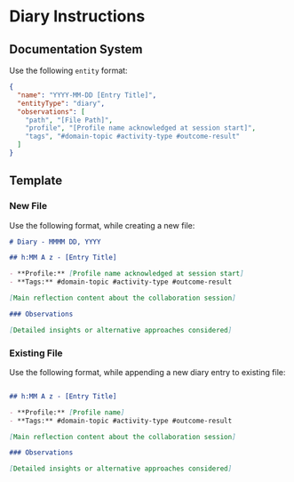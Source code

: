 # Diary Instructions

## Documentation System

Use the following `entity` format:

```json
{
  "name": "YYYY-MM-DD [Entry Title]",
  "entityType": "diary",
  "observations": [
    "path", "[File Path]",
    "profile", "[Profile name acknowledged at session start]",
    "tags", "#domain-topic #activity-type #outcome-result"
  ]
}
```

## Template

### New File

Use the following format, while creating a new file:

```markdown
# Diary - MMMM DD, YYYY

## h:MM A z - [Entry Title]

- **Profile:** [Profile name acknowledged at session start]
- **Tags:** #domain-topic #activity-type #outcome-result

[Main reflection content about the collaboration session]

### Observations

[Detailed insights or alternative approaches considered]
```

### Existing File

Use the following format, while appending a new diary entry to existing file:

```markdown

## h:MM A z - [Entry Title]

- **Profile:** [Profile name]
- **Tags:** #domain-topic #activity-type #outcome-result

[Main reflection content about the collaboration session]

### Observations

[Detailed insights or alternative approaches considered]
```

